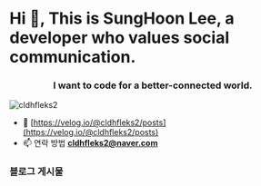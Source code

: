<h1 align="left">Hi 👋, This is SungHoon Lee, a developer who values social communication.</h1>
<h3 align="center">I want to code for a better-connected world.</h3>

<p align="left"> <img src="https://komarev.com/ghpvc/?username=cldhfleks2&label=Profile%20views&color=0e75b6&style=flat" alt="cldhfleks2" /> </p>




- 📝 [https://velog.io/@cldhfleks2/posts](https://velog.io/@cldhfleks2/posts)
- 📫 연락 방법 **cldhfleks2@naver.com**

### 블로그 게시물
<!-- BLOG-POST-LIST:START --
><!-- BLOG-POST-LIST:END --
>
<h3 align="left">connect with me:</h3>
<p align="left">
<a href="https://fb.com/cldhfleks2" target="blank"><img align="center" src="https://raw.githubusercontent.com/rahuldkjain/github-profile-readme-generator/master/src/images/icons/Social/facebook.svg" alt="cldhfleks2" height="30" width="40" /></a>
<a href="https://instagram.com/cldhfleks2" target="blank"><img align="center" src="https://raw.githubusercontent.com/rahuldkjain/github-profile-readme-generator/master/src/images/icons/Social/instagram.svg" alt="cldhfleks2" 높이="30" 너비="40" /></a>
<a href="/https://velog.io/@cldhfleks2" target="blank"><img align="center" src="https://raw.githubusercontent.com/rahuldkjain/github-profile-readme-generator/master/src/images/icons/Social/rss.svg" alt="https://velog.io/@cldhfleks2" height="30" 너비="40" / ></a>
</p>

<h3 align="left">언어 및 도구:</h3>
<p align="left"> <a href="https://aws.amazon.com" target="_blank" rel="noreferrer"입니다> <img src = "https://raw.githubusercontent.com/devicons/devicon/master/icons/amazonwebservices/amazonwebservices-original-wordmark.svg"alt = "aws"너비 = "40"높이 = "40"/ > </a> <a href="https://www.cprogramming.com/" target="_blank" rel="noreferrer"입니다> <img src="https://raw.githubusercontent.com/devicons/devicon/master/icons/c/c-original.svg" alt="c" 너비="40" 높이="40"/> </a> <a href="https://www.w3schools.com/cpp/" target="_blank" rel="noreferrer"입니다> <img src="https://raw.githubusercontent.com/devicons/devicon/master/icons/cplusplus/cplusplus-original.svg" alt="cplusplus" 너비="40" 높이="40"/> </a> <a href="https://www.w3schools.com/css/" target="_blank" rel="noreferrer"입니다> <img src = "https://raw.githubusercontent.com/devicons/devicon/master/icons/css3/css3-original-wordmark.svg"alt = "css3"너비 = "40"높이 = "40"/ > </a> <a href="https://git-scm.com/" target="_blank" rel="noreferrer"입니다> <img src="https://www.vectorlogo.zone/logos/git-scm/git-scm-icon.svg" alt="자식" 너비="40" 높이="40"/> </a> <a href="https://www.w3.org/html/" target="_blank" rel="noreferrer"입니다> <img src="https://raw.githubusercontent.com/devicons/devicon/master/icons/html5/html5-original-wordmark.svg" alt="html5" 너비="40" 높이="40"/> </a> <a href="https://www.java.com" target="_blank" rel="noreferrer"입니다> <img src="https://raw.githubusercontent.com/devicons/devicon/master/icons/java/java-original.svg" alt="자바" 너비="40" 높이="40"/> </a> <a href="https://developer.mozilla.org/en-US/docs/Web/JavaScript" target="_blank" rel="noreferrer"입니다> <img src = "https://raw.githubusercontent.com/devicons/devicon/master/icons/javascript/javascript-original.svg"alt = "자바 스크립트"너비 = "40"높이 = "40"/ > </a> <a href="https://www.mysql.com/" target="_blank" rel="noreferrer"입니다> <img src = "https://raw.githubusercontent.com/devicons/devicon/master/icons/mysql/mysql-original-wordmark.svg"alt = "mysql"너비 = "40"높이 = "40"/ > </a> <a href="https://www.php.net" target="_blank" rel="noreferrer"입니다> <img src = "https://raw.githubusercontent.com/devicons/devicon/master/icons/php/php-original.svg"alt = "php"너비 = "40"높이 = "40"/ > </a> <a href="https://www.python.org" target="_blank" rel="noreferrer"입니다> <img src="https://raw.githubusercontent.com/devicons/devicon/master/icons/python/python-original.svg" alt="파이썬" 너비="40" 높이="40"/> </a> </p>

